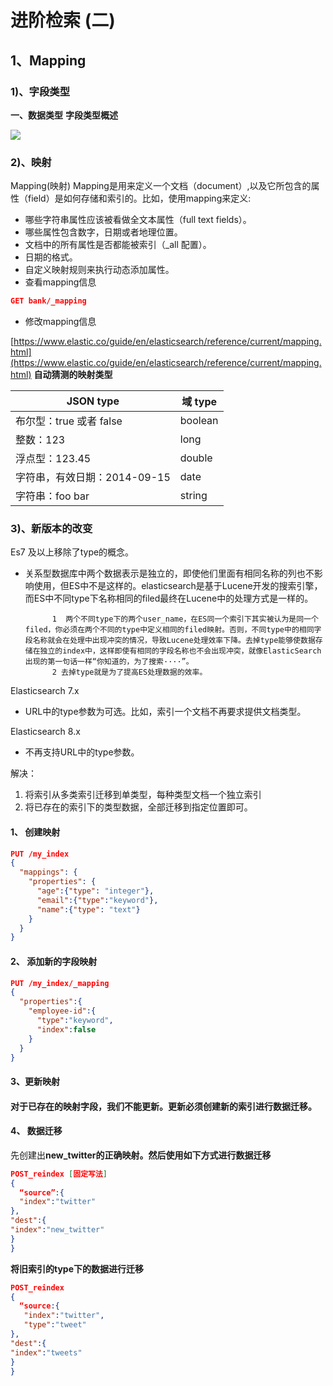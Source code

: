 # 进阶检索 (二)


## 1、Mapping
### 1)、字段类型
**一、数据类型**
**字段类型概述**

![](https://raw.gitmirror.com/KwFruit/basic-picture-service/note-v1.0.0/img/202308281458755.png)

### 2)、映射
Mapping(映射)
Mapping是用来定义一个文档（document）,以及它所包含的属性（field）是如何存储和索引的。比如，使用mapping来定义:

-  哪些字符串属性应该被看做全文本属性（full text fields）。
-  哪些属性包含数字，日期或者地理位置。
- 文档中的所有属性是否都能被索引（_all 配置）。
- 日期的格式。
- 自定义映射规则来执行动态添加属性。
- 查看mapping信息
```json
GET bank/_mapping
```

- 修改mapping信息

[https://www.elastic.co/guide/en/elasticsearch/reference/current/mapping.html](https://www.elastic.co/guide/en/elasticsearch/reference/current/mapping.html)
**自动猜测的映射类型**

| JSON type  | 域 type |
| --- | --- |
| 布尔型：true 或者 false | boolean |
| 整数：123 | long |
| 浮点型：123.45 | double |
| 字符串，有效日期：2014-09-15 | date |
| 字符串：foo bar | string |

### 3)、新版本的改变
Es7 及以上移除了type的概念。

- 关系型数据库中两个数据表示是独立的，即使他们里面有相同名称的列也不影响使用，但ES中不是这样的。elasticsearch是基于Lucene开发的搜索引擎，而ES中不同type下名称相同的filed最终在Lucene中的处理方式是一样的。

            1  两个不同type下的两个user_name，在ES同一个索引下其实被认为是同一个filed，你必须在两个不同的type中定义相同的filed映射。否则，不同type中的相同字段名称就会在处理中出现冲突的情况，导致Lucene处理效率下降。去掉type能够使数据存储在独立的index中，这样即使有相同的字段名称也不会出现冲突，就像ElasticSearch出现的第一句话一样“你知道的，为了搜索····”。
            2 去掉type就是为了提高ES处理数据的效率。
Elasticsearch 7.x

-  URL中的type参数为可选。比如，索引一个文档不再要求提供文档类型。

Elasticsearch 8.x

- 不再支持URL中的type参数。

解决：

1.  将索引从多类索引迁移到单类型，每种类型文档一个独立索引
2. 将已存在的索引下的类型数据，全部迁移到指定位置即可。
####  1、 创建映射
```json
PUT /my_index
{
  "mappings": {
    "properties": {
      "age":{"type": "integer"},
      "email":{"type":"keyword"},
      "name":{"type": "text"}
    }
  }
}

```
####  2、 添加新的字段映射
```json
PUT /my_index/_mapping
{
  "properties":{
    "employee-id":{
      "type":"keyword",
      "index":false
    }
  }
}


```
####  3、更新映射
#### 对于已存在的映射字段，我们不能更新。更新必须创建新的索引进行数据迁移。 
####  4、 数据迁移
先创建出**new_twitter的正确映射。然后使用如下方式进行数据迁移**

```json
POST_reindex [固定写法]
{
  “source”:{
  "index":"twitter" 
},
"dest":{
"index":"new_twitter"
}
}
```

**将旧索引的type下的数据进行迁移**

```json
POST_reindex
{
  “source:{
   "index":"twitter",
   "type":"tweet"
},
"dest":{
"index":"tweets"
}
}
```



